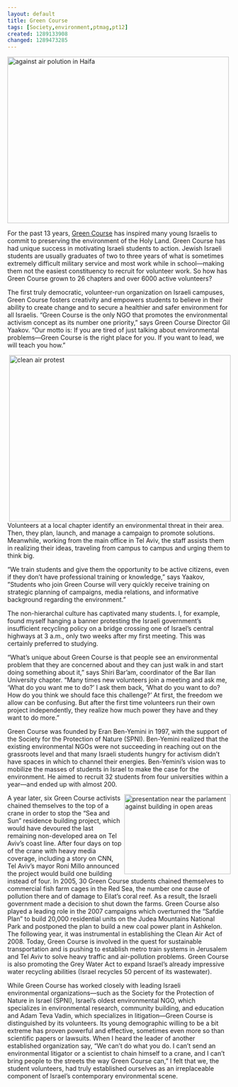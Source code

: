```yaml
---
layout: default
title: Green Course
tags: [Society,environment,ptmag,pt12]
created: 1289133908
changed: 1289473285
---
```

<p><a title="against air polution in Haifa by PresenTense Group, on Flickr" href="http://www.flickr.com/photos/presentensegroup/5119294064/"><img width="500" height="375" alt="against air polution in Haifa" src="http://farm5.static.flickr.com/4047/5119294064_df1b0850a6.jpg" /></a></p>
<p>For the past 13 years, <a href="http://www.green.org.il">Green Course</a> has inspired&nbsp;many young Israelis to commit to preserving the environment of the&nbsp;Holy Land. Green Course has had unique success in motivating Israeli&nbsp;students to action. Jewish Israeli students are usually graduates of two to&nbsp;three years of what is sometimes extremely difficult military service and&nbsp;most work while in school&mdash;making them not the easiest constituency&nbsp;to recruit for volunteer work. So how has Green Course grown to 26&nbsp;chapters and over 6000 active volunteers?</p>
<p>The first truly democratic, volunteer-run organization on Israeli&nbsp;campuses, Green Course fosters creativity and empowers students to&nbsp;believe in their ability to create change and to secure a healthier and&nbsp;safer environment for all Israelis. &ldquo;Green Course is the only NGO&nbsp;that promotes the environmental activism concept as its number one&nbsp;priority,&rdquo; says Green Course Director Gil Yaakov. &ldquo;Our motto is: If you&nbsp;are tired of just talking about environmental problems&mdash;Green Course&nbsp;is the right place for you. If you want to lead, we will teach you how.&rdquo;</p>
<p><a title="clean air protest by PresenTense Group, on Flickr" href="http://www.flickr.com/photos/presentensegroup/5118725265/"><img width="500" height="375" align="right" alt="clean air protest" src="http://farm2.static.flickr.com/1096/5118725265_ec20c9cb53.jpg" /></a></p>
<p>Volunteers at a local chapter identify an environmental threat in&nbsp;their area. Then, they plan, launch, and manage a campaign to promote&nbsp;solutions. Meanwhile, working from the main office in Tel Aviv, the&nbsp;staff assists them in realizing their ideas, traveling from campus to&nbsp;campus and urging them to think big.</p>
<p>&ldquo;We train students and give them the opportunity to be active&nbsp;citizens, even if they don&rsquo;t have professional training or knowledge,&rdquo;&nbsp;says Yaakov, &rdquo;Students who join Green Course will very quickly receive&nbsp;training on strategic planning of campaigns, media relations, and&nbsp;informative background regarding the environment.&rdquo;</p>
<p>The non-hierarchal culture has captivated many students. I,&nbsp;for example, found myself hanging a banner protesting the Israeli&nbsp;government&rsquo;s insufficient recycling policy on a bridge crossing one of&nbsp;Israel&rsquo;s central highways at 3 a.m., only two weeks after my first meeting.&nbsp;This was certainly preferred to studying.&nbsp;</p>
<p>&ldquo;What&rsquo;s unique about Green Course is that people see an&nbsp;environmental problem that they are concerned about and they can&nbsp;just walk in and start doing something about it,&rdquo; says Shiri Bar&rsquo;am,&nbsp;coordinator of the Bar Ilan University chapter. &ldquo;Many times new&nbsp;volunteers join a meeting and ask me, &lsquo;What do you want me to do?&rsquo; I&nbsp;ask them back, &lsquo;What do you want to do? How do you think we should&nbsp;face this challenge?&rsquo; At first, the freedom we allow can be confusing.&nbsp;But after the first time volunteers run their own project independently,&nbsp;they realize how much power they have and they want to do more.&rdquo;</p>
<p>Green Course was founded by Eran Ben-Yemini in 1997, with the&nbsp;support of the Society for the Protection of Nature (SPNI). Ben-Yemini&nbsp;realized that the existing environmental NGOs were not succeeding&nbsp;in reaching out on the grassroots level and that many Israeli students&nbsp;hungry for activism didn&rsquo;t have spaces in which to channel their&nbsp;energies. Ben-Yemini&rsquo;s vision was to mobilize the masses of students&nbsp;in Israel to make the case for the environment. He aimed to recruit&nbsp;32 students from four universities within a year&mdash;and ended up with&nbsp;almost 200.</p>
<p><a title="presentation near the parlament against building in open areas by PresenTense Group, on Flickr" href="http://www.flickr.com/photos/presentensegroup/5119352798/"><img width="240" height="180" align="right" alt="presentation near the parlament against building in open areas" src="http://farm2.static.flickr.com/1411/5119352798_11030e6913_m.jpg" /></a></p>
<p>A year later, six Green Course activists chained themselves to the&nbsp;top of a crane in order to stop the &ldquo;Sea and Sun&rdquo; residence building&nbsp;project, which would have devoured the last remaining non-developed&nbsp;area on Tel Aviv&rsquo;s coast line. After four days on top of the crane with&nbsp;heavy media coverage, including a story on CNN, Tel Aviv&rsquo;s mayor Roni&nbsp;Millo announced the project would build one building instead of four.&nbsp;In 2005, 30 Green Course students chained themselves to commercial&nbsp;fish farm cages in the Red Sea, the number one cause of pollution there&nbsp;and of damage to Eilat&rsquo;s coral reef. As a result, the Israeli government&nbsp;made a decision to shut down the farms. Green Course also played a&nbsp;leading role in the 2007 campaigns which overturned the &ldquo;Safdie Plan&rdquo;&nbsp;to build 20,000 residential units on the Judea Mountains National Park&nbsp;and postponed the plan to build a new coal&nbsp;power plant in Ashkelon. The following year, it&nbsp;was instrumental in establishing the Clean Air&nbsp;Act of 2008. Today, Green Course is involved&nbsp;in the quest for sustainable transportation and&nbsp;is pushing to establish metro train systems in&nbsp;Jerusalem and Tel Aviv to solve heavy traffic&nbsp;and air-pollution problems. Green Course is&nbsp;also promoting the Grey Water Act to expand&nbsp;Israel&rsquo;s already impressive water recycling&nbsp;abilities (Israel recycles 50 percent of its wastewater).</p>
<p>While Green Course has worked&nbsp;closely with leading Israeli environmental&nbsp;organizations&mdash;such as the Society for the&nbsp;Protection of Nature in Israel (SPNI), Israel&rsquo;s&nbsp;oldest environmental NGO, which specializes&nbsp;in environmental research, community building,&nbsp;and education and Adam Teva&nbsp;Vadin, which specializes in litigation&mdash;Green&nbsp;Course is distinguished by its volunteers. Its&nbsp;young demographic willing to be a bit extreme&nbsp;has proven powerful and effective, sometimes&nbsp;even more so than scientific papers or lawsuits.&nbsp;When I heard the leader of another established&nbsp;organization say, &ldquo;We can&rsquo;t do what you do.&nbsp;I can&rsquo;t send an environmental litigator or&nbsp;a scientist to chain himself to a crane, and&nbsp;I can&rsquo;t bring people to the streets the way&nbsp;Green Course can,&rdquo; I felt that we, the student&nbsp;volunteers, had truly established ourselves&nbsp;as an irreplaceable component of Israel&rsquo;s&nbsp;contemporary environmental scene.</p>
<p>&nbsp;</p>
<p>&nbsp;</p>
<p>&nbsp;</p>